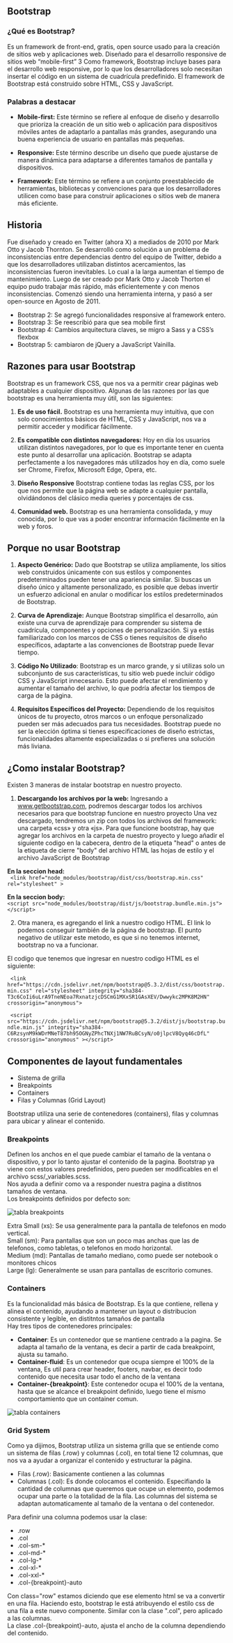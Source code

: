 ## Bootstrap
### ¿Qué es Bootstrap?

Es un framework de front-end, gratis, open source usado para la creación de sitios web y aplicaciones web. Diseñado para el desarrollo responsive de sitios web “mobile-first”	3
Como framework, Bootstrap incluye bases para el desarrollo web responsive, por lo que los desarrolladores solo necesitan insertar el código en un sistema de cuadrícula predefinido. El framework de Bootstrap está construido sobre HTML, CSS y JavaScript.

### Palabras a destacar

- **Mobile-first:** Este término se refiere al enfoque de diseño y desarrollo que prioriza la creación de un sitio web o aplicación para dispositivos móviles antes de adaptarlo a pantallas más grandes, asegurando una buena experiencia de usuario en pantallas más pequeñas.

- **Responsive:** Este término describe un diseño que puede ajustarse de manera dinámica para adaptarse a diferentes tamaños de pantalla y dispositivos.

- **Framework:** Este término se refiere a un conjunto preestablecido de herramientas, bibliotecas y convenciones para que los desarrolladores utilicen como base para construir aplicaciones o sitios web de manera más eficiente.



## Historia
Fue diseñado y creado en Twitter (ahora X) a mediados de 2010 por Mark Otto y Jacob Thornton. Se desarrolló como solución a un problema de inconsistencias entre dependencias dentro del equipo de Twitter, debido a que los desarrolladores utilizaban distintos acercamientos, las inconsistencias fueron inevitables. Lo cual a la larga aumentan el tiempo de mantenimiento. Luego de ser creado por Mark Otto y Jacob Thorton el equipo pudo trabajar más rápido, más eficientemente y con menos inconsistencias.
Comenzó siendo una herramienta interna, y pasó a ser open-source en Agosto de 2011.
- Bootstrap 2: Se agregó funcionalidades responsive al framework entero.
- Bootstrap 3: Se reescribió para que sea mobile first
- Bootstrap 4: Cambios arquitectura claves, se migro a Sass y a CSS’s flexbox
- Bootstrap 5: cambiaron de jQuery a JavaScript Vainilla.

## Razones para usar Bootstrap
Bootstrap es un framework CSS, que nos va a permitir crear páginas web adaptables a cualquier dispositivo.
Algunas de las razones por las que bootstrap es una herramienta muy útil, son las siguientes:

1. **Es de uso fácil.**
   Bootstrap es una herramienta muy intuitiva, que con solo conocimientos básicos de HTML, CSS y JavaScript, nos va a permitir acceder y modificar fácilmente.

2. **Es compatible con distintos navegadores:**
   Hoy en día los usuarios utilizan distintos navegadores, por lo que es importante tener en cuenta este punto al desarrollar una aplicación. Bootstrap se adapta perfectamente a los navegadores más utilizados hoy en día, como suele ser Chrome, Firefox, Microsoft Edge, Opera, etc.

3. **Diseño Responsive**
   Bootstrap contiene todas las reglas CSS, por los que nos permite que la página web se adapte a cualquier pantalla, olvidándonos del clásico media queries y porcentajes de css.

4. **Comunidad web.**
   Bootstrap es una herramienta consolidada, y muy conocida, por lo que vas a poder encontrar información fácilmente en la web y foros.



## Porque no usar Bootstrap

1. **Aspecto Genérico:** Dado que Bootstrap se utiliza ampliamente, los sitios web construidos únicamente con sus estilos y componentes predeterminados pueden tener una apariencia similar. Si buscas un diseño único y altamente personalizado, es posible que debas invertir un esfuerzo adicional en anular o modificar los estilos predeterminados de Bootstrap.

2. **Curva de Aprendizaje:** Aunque Bootstrap simplifica el desarrollo, aún existe una curva de aprendizaje para comprender su sistema de cuadrícula, componentes y opciones de personalización. Si ya estás familiarizado con los marcos de CSS o tienes requisitos de diseño específicos, adaptarte a las convenciones de Bootstrap puede llevar tiempo.

3. **Código No Utilizado**: Bootstrap es un marco grande, y si utilizas solo un subconjunto de sus características, tu sitio web puede incluir código CSS y JavaScript innecesario. Esto puede afectar el rendimiento y aumentar el tamaño del archivo, lo que podría afectar los tiempos de carga de la página.

4. **Requisitos Específicos del Proyecto:**
   Dependiendo de los requisitos únicos de tu proyecto, otros marcos o un enfoque personalizado pueden ser más adecuados para tus necesidades. Bootstrap puede no ser la elección óptima si tienes especificaciones de diseño estrictas, funcionalidades altamente especializadas o si prefieres una solución más liviana.


## ¿Como instalar Bootstrap?

Existen 3 maneras de instalar bootstrap en nuestro proyecto.

1. **Descargando los archivos por la web:**
   Ingresando a www.getbootstrap.com, podremos descargar todos los archivos necesarios para que bootstrap funcione en nuestro proyecto
   Una vez descargado, tendremos un zip con todos los archivos del framework: una carpeta «css» y otra «js».
   Para que funcione bootstrap, hay que agregar los archivos en la carpeta de nuestro proyecto y luego añadir el siguiente codigo en la cabecera, dentro de la etiqueta "head" o antes de la etiqueta de cierre "body" del archivo HTML las hojas de estilo y el archivo JavaScript de Bootstrap

**En la seccion head:**\
``` <link href="node_modules/bootstrap/dist/css/bootstrap.min.css" rel="stylesheet" >```

**En la seccion body:**\
```<script src="node_modules/bootstrap/dist/js/bootstrap.bundle.min.js"></script>```

2. Otra manera, es agregando el link a nuestro codigo HTML.
   El link lo podemos conseguir también de la página de bootstrap.
   El punto negativo de utilizar este metodo, es que si no tenemos internet, bootstrap no va a funcionar.

El codigo que tenemos que ingresar en nuestro codigo HTML es el siguiente:

``` <link href="https://cdn.jsdelivr.net/npm/bootstrap@5.3.2/dist/css/bootstrap.min.css" rel="stylesheet" integrity="sha384-T3c6CoIi6uLrA9TneNEoa7RxnatzjcDSCmG1MXxSR1GAsXEV/Dwwykc2MPK8M2HN" crossorigin="anonymous">```

``` <script src="https://cdn.jsdelivr.net/npm/bootstrap@5.3.2/dist/js/bootstrap.bundle.min.js" integrity="sha384-C6RzsynM9kWDrMNeT87bh95OGNyZPhcTNXj1NW7RuBCsyN/o0jlpcV8Qyq46cDfL" crossorigin="anonymous" ></script>```


## Componentes de layout fundamentales
- Sistema de grilla
- Breakpoints
- Containers
- Filas y Columnas (Grid Layout)

Bootstrap utiliza una serie de contenedores (containers), filas y columnas para ubicar y alinear el contenido.

### Breakpoints
Definen los anchos en el que puede cambiar el tamaño de la ventana o dispositivo, y por lo tanto ajustar el contenido de la pagina. Bootstrap ya viene con estos valores predefinidos, pero pueden ser modificables en el archivo scss/_variables.scss.<br>
Nos ayuda a definir como va a responder nuestra pagina a distitnos tamaños de ventana.
<br>
Los breakpoints definidos por defecto son:

![tabla breakpoints](img/table_breakpoints.png)

Extra Small (xs): Se usa generalmente para la pantalla de telefonos en modo vertical.<br>
Small (sm): Para pantallas que son un poco mas anchas que las de telefonos, como tabletas, o telefonos en modo horizontal.<br>
Medium (md): Pantallas de tamaño mediano, como puede ser notebook o monitores chicos<br>
Large (lg): Generalmente se usan para pantallas de escritorio comunes. <br>

### Containers

Es la funcionalidad más básica de Bootstrap. Es la que contiene, rellena y alinea el contenido, ayudando a mantener un layout o distribucion consistente y legible, en distitntos tamaños de pantalla <br>
Hay tres tipos de contenedores principales:<br>
- <b>Container</b>:
  Es un contenedor que se mantiene centrado a la pagina.
  Se adapta al tamaño de la ventana, es decir a partir de cada breakpoint, ajusta su tamaño.
- <b>Container-fluid</b>:
  Es un contenedor que ocupa siempre el 100% de la ventana,
  Es util para crear header, footers, navbar, es decir todo contenido que necesita usar todo el ancho de la ventana
- <b>Container-{breakpoint}</b>:
  Este contenedor ocupa el 100% de la ventana, hasta que se alcance el breakpoint definido, luego tiene el mismo comportamiento que un container comun.
  <br>

![tabla containers](img/table_containers.png)

### Grid System
Como ya dijimos, Bootstrap utiliza un sistema grilla que se entiende como un sistema de filas (.row) y columnas (.col), en total tiene 12 columnas, que nos va a ayudar a organizar el contenido y estructurar la página.

- Filas (.row): Basicamente contienen a las columnas
- Columnas (.col): Es donde colocamos el contenido.
  Especifiando la cantidad de columnas que queremos que ocupe un elemento, podemos ocupar una parte o la totalidad de la fila. Las  columnas del sistema se adaptan automaticamente al tamaño de la ventana o del contenedor.

Para definir una columna podemos usar la clase:
- .row
- .col
- .col-sm-*
- .col-md-*
- .col-lg-*
- .col-xl-*
- .col-xxl-*
- .col-{breakpoint}-auto

Con class="row" estamos diciendo que ese elemento html se va a convertir en una fila.
Haciendo esto, bootstrap le está atribuyendo el estilo css de una fila a este nuevo componente. Similar con la clase ".col", pero aplicado a las columnas. <br>
La clase .col-{breakpoint}-auto, ajusta el ancho de la columna dependiendo del contenido.